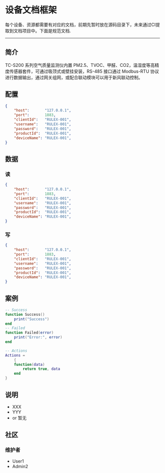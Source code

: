 # 设备文档框架

每个设备、资源都需要有对应的文档，前期先暂时放在源码目录下，未来通过CI提取到文档项目中。下面是规范文档.

---

## 简介

TC-S200 系列空气质量监测仪内置 PM2.5、TVOC、甲醛、CO2，温湿度等高精度传感器套件，可通过吸顶式或壁挂安装，RS-485 接口通过 Modbus-RTU 协议进行数据输出，通过网关组网，或配合联动模块可以用于新风联动控制。

## 配置

```json
{
	"host":       "127.0.0.1",
	"port":       1883,
	"clientId":   "RULEX-001",
	"username":   "RULEX-001",
	"password":   "RULEX-001",
	"productId":  "RULEX-001",
	"deviceName": "RULEX-001",
}
```

## 数据

### 读

```json
{
	"host":       "127.0.0.1",
	"port":       1883,
	"clientId":   "RULEX-001",
	"username":   "RULEX-001",
	"password":   "RULEX-001",
	"productId":  "RULEX-001",
	"deviceName": "RULEX-001",
}
```

### 写

```json
{
	"host":       "127.0.0.1",
	"port":       1883,
	"clientId":   "RULEX-001",
	"username":   "RULEX-001",
	"password":   "RULEX-001",
	"productId":  "RULEX-001",
	"deviceName": "RULEX-001",
}
```

## 案例

```lua
-- Success
function Success()
    print("Success")
end
-- Failed
function Failed(error)
    print("Error:", error)
end

-- Actions
Actions =
    {
    function(data)
        return true, data
    end
}

```

## 说明

- XXX
- YYY
- or 暂无

## 社区

### 维护者

- User1
- Admin2
